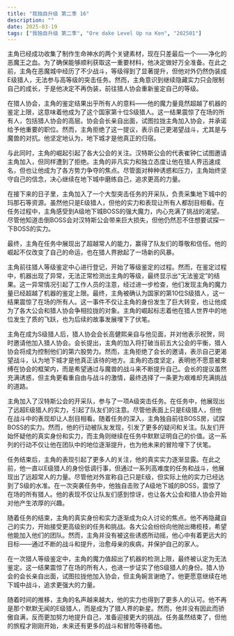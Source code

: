 ```yaml
---
title: "我独自升级 第二季 16"
description: ""
date: 2025-03-19
tags: ["我独自升级 第二季", "Ore dake Level Up na Ken", "202501"]
---
```


主角已经成功收集了制作生命神水的两个关键素材，现在只差最后一个——净化的恶魔王之血。为了确保能够顺利获取这一重要材料，他决定做好万全准备。在此之前，主角在恶魔城中经历了不少战斗，等级得到了显著提升，但他对外仍然伪装成E级猎人，无法参与高等级的突击任务。然而，主角意识到继续隐藏实力只会限制自己的成长，于是他决定不再伪装，前往猎人协会重新鉴定自己的等级。

在猎人协会，主角的鉴定结果出乎所有人的意料——他的魔力量竟然超越了机器的鉴定上限，这意味着他成为了这个国家第十位S级猎人。这一结果震惊了在场的所有人，包括猎人协会的高层。协会会长亲自出面，试图拉拢主角加入协会，并承诺给予他重要的职位。然而，主角拒绝了这一提议，表示自己更渴望战斗，尤其是与魔兽的对抗。他坚定地认为，地下城才是他真正的归宿。

与此同时，主角的崛起引起了各大公会的关注。汉特斯公会的代表崔钟仁试图邀请主角加入，但同样遭到了拒绝。主角的非凡实力和独立态度让他在猎人界迅速成名，但也让他成为了各方势力争夺的焦点。尽管面对种种诱惑和压力，主角始终坚守自己的信念，决心继续在地下城中磨练自己，追求更高的力量。

在接下来的日子里，主角加入了一个大型突击任务的开采队，负责采集地下城中的玛那石等资源。虽然他只是E级猎人，但他的实力和表现让所有人都刮目相看。在任务过程中，主角感受到A级地下城BOSS的强大魔力，内心充满了挑战的渴望。尽管他知道击倒BOSS会对汉特斯公会带来巨大损失，但他仍然忍不住想要试探一下BOSS的实力。

最终，主角在任务中展现出了超越常人的能力，赢得了队友们的尊敬和信任。他的崛起不仅改变了自己的命运，也在猎人界掀起了一场新的风暴。

主角前往猎人等级鉴定中心进行登记，开始了等级鉴定的过程。然而，在鉴定过程中，机器出现了异常，无法正常检测出主角的等级，最终显示出“无法鉴定”的结果。这一异常情况引起了工作人员的注意，经过进一步检查，他们发现主角的魔力量已经超越了机器的鉴定上限。最终，主角被确认为国家的第10位S级猎人，这一结果震惊了在场的所有人。这一事件不仅让主角的身份发生了巨大转变，也让他成为了各大公会和猎人协会争相拉拢的对象。主角的崛起标志着他在猎人世界中的地位发生了质的飞跃，也为后续的故事发展埋下了伏笔。

主角在成为S级猎人后，猎人协会会长高健熙亲自与他见面，并对他表示祝贺，同时邀请他加入猎人协会。会长提出，主角的加入将打破当前五大公会的平衡，猎人协会将成为控制他们的第六股势力。然而，主角拒绝了会长的邀请，表示自己更渴望战斗，认为地下城才是他真正该待的地方。主角的态度坚定，表明他不愿意被束缚在协会的框架内，而是希望通过与魔兽的战斗来不断提升自己。会长的提议虽然充满诱惑，但主角更看重自由与战斗的激情，最终选择了一条更为艰难却充满挑战的道路。

主角加入了汉特斯公会的开采队，参与了一项A级突击任务。在任务中，他展现出了远超E级猎人的实力，引起了队友们的注意。尽管他表面上只是E级猎人，但他在战斗中的表现却让人刮目相看。随着任务的深入，主角独自前往BOSS房，试探BOSS的实力。然而，他的行动被队友发现，引发了更多的疑问和关注。队友们开始怀疑他的真实身份和实力，而主角则继续在任务中默默证明自己的价值。这一系列的行动不仅让他在团队中的地位逐渐提升，也为他未来的冒险埋下了伏笔。

任务结束后，主角的表现引起了更多人的关注，他的真实实力逐渐显露。在此之前，他一直以E级猎人的身份低调行事，但通过一系列高难度的任务和战斗，他展现出了远超常人的力量。尽管他对外宣称自己只是E级，但实际上他的实力已经达到了S级的水准。在一次突袭任务中，他独自击败了A级地下城的BOSS，震惊了在场的所有猎人。他的表现不仅让队友们感到惊讶，也让各大公会和猎人协会开始对他产生浓厚的兴趣。

随着任务的结束，主角的真实身份和实力逐渐成为众人讨论的焦点。他不再隐藏自己的实力，开始接受更高级别的任务和挑战。各大公会纷纷向他抛出橄榄枝，希望他能加入他们的团队。然而，主角并没有被这些诱惑所动摇，他心中有着更远大的目标——通过不断的战斗和提升，治愈母亲的疾病，并保护自己的家人。

在一次猎人等级鉴定中，主角的魔力值超出了机器的检测上限，最终被认定为无法鉴定。这一结果震惊了在场的所有人，也进一步证实了他S级猎人的身份。猎人协会的会长亲自出面，试图拉拢他加入协会，但主角婉言谢绝了。他更愿意继续在地下城中战斗，追求更强大的力量。

随着时间的推移，主角的名声越来越大，他的实力也得到了更多人的认可。他不再是那个默默无闻的E级猎人，而是成为了猎人界的新星。然而，他并没有因此而骄傲自满，反而更加努力地提升自己，准备迎接更大的挑战。任务虽然结束了，但他的旅程才刚刚开始，未来还有更多的战斗和冒险等待着他。